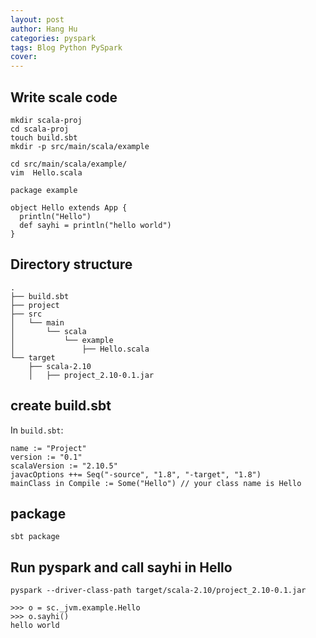 ```yaml
---
layout: post
author: Hang Hu
categories: pyspark
tags: Blog Python PySpark 
cover: 
---
```

## Write scale code

```
mkdir scala-proj
cd scala-proj
touch build.sbt
mkdir -p src/main/scala/example
```



```
cd src/main/scala/example/
vim  Hello.scala
```


```
package example

object Hello extends App {
  println("Hello")
  def sayhi = println("hello world")
}
```


## Directory structure


```
.
├── build.sbt
├── project
├── src
│   └── main
│       └── scala
│           └── example
│               ├── Hello.scala
└── target
    ├── scala-2.10
    │   ├── project_2.10-0.1.jar
```


## create build.sbt


In `build.sbt`:


```
name := "Project"
version := "0.1"
scalaVersion := "2.10.5"
javacOptions ++= Seq("-source", "1.8", "-target", "1.8")
mainClass in Compile := Some("Hello") // your class name is Hello
```


## package


```
sbt package
```


## Run pyspark and call sayhi in Hello


```
pyspark --driver-class-path target/scala-2.10/project_2.10-0.1.jar
```


```
>>> o = sc._jvm.example.Hello
>>> o.sayhi()
hello world
```

